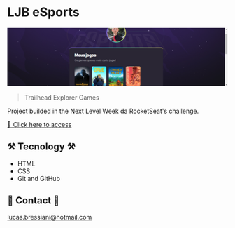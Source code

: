 # LJB eSports

![preview](./.github/preview.png)

> Trailhead Explorer Games

Project builded in the Next Level Week da RocketSeat's challenge.

[🔗 Click here to access](https://luscasjb.github.io/games/)


## ⚒️ Tecnology ⚒️

- HTML
- CSS
- Git and GitHub


## 📳 Contact 📳

lucas.bressiani@hotmail.com